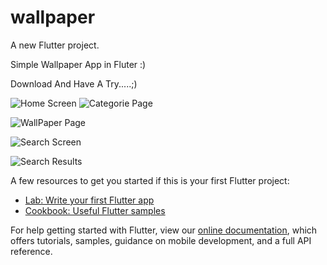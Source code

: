 # wallpaper

A new Flutter project.

Simple Wallpaper App in Fluter :)

Download And Have A Try.....;)


![Home Screen](https://user-images.githubusercontent.com/51732590/167284572-ed240169-8973-4c29-9b3a-89dc1108fccd.jpg)
![Categorie Page](https://user-images.githubusercontent.com/51732590/167284582-f9dbca7d-d86c-4929-899d-8606f6a44d1b.jpg)

![WallPaper Page](https://user-images.githubusercontent.com/51732590/167284549-f46c4d1b-f384-4b20-b93d-f21de4b3643a.jpg)

![Search Screen](https://user-images.githubusercontent.com/51732590/167284563-d16b10c2-9124-4d5a-a603-ac33759ef268.jpg)

![Search Results](https://user-images.githubusercontent.com/51732590/167284754-ee983d31-249d-447e-9490-7575754e161c.jpg)



A few resources to get you started if this is your first Flutter project:

- [Lab: Write your first Flutter app](https://flutter.dev/docs/get-started/codelab)
- [Cookbook: Useful Flutter samples](https://flutter.dev/docs/cookbook)

For help getting started with Flutter, view our
[online documentation](https://flutter.dev/docs), which offers tutorials,
samples, guidance on mobile development, and a full API reference.
